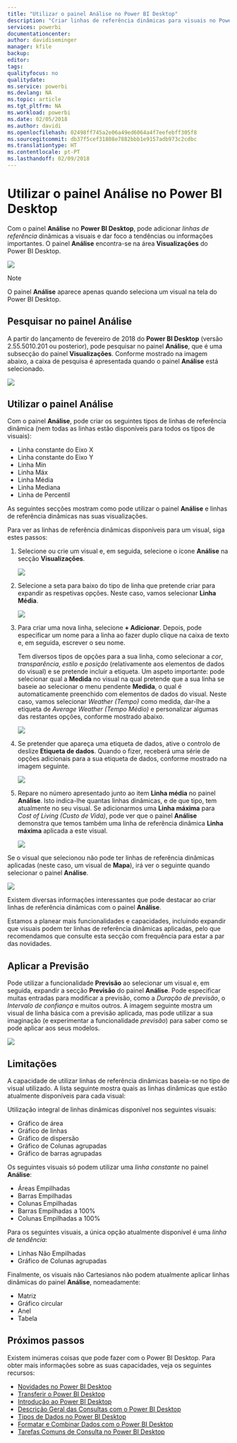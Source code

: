 ```yaml
---
title: "Utilizar o painel Análise no Power BI Desktop"
description: "Criar linhas de referência dinâmicas para visuais no Power BI Desktop"
services: powerbi
documentationcenter: 
author: davidiseminger
manager: kfile
backup: 
editor: 
tags: 
qualityfocus: no
qualitydate: 
ms.service: powerbi
ms.devlang: NA
ms.topic: article
ms.tgt_pltfrm: NA
ms.workload: powerbi
ms.date: 02/05/2018
ms.author: davidi
ms.openlocfilehash: 02498ff745a2e06a49ed6064a4f7eefebff305f8
ms.sourcegitcommit: db37f5cef31808e7882bbb1e9157adb973c2cdbc
ms.translationtype: HT
ms.contentlocale: pt-PT
ms.lasthandoff: 02/09/2018
---
```

# <a name="using-the-analytics-pane-in-power-bi-desktop"></a>Utilizar o painel Análise no Power BI Desktop
Com o painel **Análise** no **Power BI Desktop**, pode adicionar *linhas de referência* dinâmicas a visuais e dar foco a tendências ou informações importantes. O painel **Análise** encontra-se na área **Visualizações** do Power BI Desktop.

![](media/desktop-analytics-pane/analytics-pane_1.png)

> [!NOTE]
> O painel **Análise** aparece apenas quando seleciona um visual na tela do Power BI Desktop.

## <a name="search-within-the-analytics-pane"></a>Pesquisar no painel Análise
A partir do lançamento de fevereiro de 2018 do **Power BI Desktop** (versão 2.55.5010.201 ou posterior), pode pesquisar no painel **Análise**, que é uma subsecção do painel **Visualizações**. Conforme mostrado na imagem abaixo, a caixa de pesquisa é apresentada quando o painel **Análise** está selecionado.

![](media/desktop-analytics-pane/analytics-pane_1b.png)

## <a name="using-the-analytics-pane"></a>Utilizar o painel Análise
Com o painel **Análise**, pode criar os seguintes tipos de linhas de referência dinâmica (nem todas as linhas estão disponíveis para todos os tipos de visuais):

* Linha constante do Eixo X
* Linha constante do Eixo Y
* Linha Mín
* Linha Máx
* Linha Média
* Linha Mediana
* Linha de Percentil

As seguintes secções mostram como pode utilizar o painel **Análise** e linhas de referência dinâmicas nas suas visualizações.

Para ver as linhas de referência dinâmicas disponíveis para um visual, siga estes passos:

1. Selecione ou crie um visual e, em seguida, selecione o ícone **Análise** na secção **Visualizações**.
   
   ![](media/desktop-analytics-pane/analytics-pane_2.png)
2. Selecione a seta para baixo do tipo de linha que pretende criar para expandir as respetivas opções. Neste caso, vamos selecionar **Linha Média**.
   
   ![](media/desktop-analytics-pane/analytics-pane_3.png)
3. Para criar uma nova linha, selecione **+ Adicionar**. Depois, pode especificar um nome para a linha ao fazer duplo clique na caixa de texto e, em seguida, escrever o seu nome.
   
   Tem diversos tipos de opções para a sua linha, como selecionar a *cor*, *transparência*, *estilo* e *posição* (relativamente aos elementos de dados do visual) e se pretende incluir a etiqueta. Um aspeto importante: pode selecionar qual a **Medida** no visual na qual pretende que a sua linha se baseie ao selecionar o menu pendente **Medida**, o qual é automaticamente preenchido com elementos de dados do visual. Neste caso, vamos selecionar *Weather (Tempo)* como medida, dar-lhe a etiqueta de *Average Weather (Tempo Médio)* e personalizar algumas das restantes opções, conforme mostrado abaixo.
   
   ![](media/desktop-analytics-pane/analytics-pane_4.png)
4. Se pretender que apareça uma etiqueta de dados, ative o controlo de deslize **Etiqueta de dados**. Quando o fizer, receberá uma série de opções adicionais para a sua etiqueta de dados, conforme mostrado na imagem seguinte.
   
   ![](media/desktop-analytics-pane/analytics-pane_5.png)
5. Repare no número apresentado junto ao item **Linha média** no painel **Análise**. Isto indica-lhe quantas linhas dinâmicas, e de que tipo, tem atualmente no seu visual. Se adicionarmos uma **Linha máxima** para *Cost of Living (Custo de Vida)*, pode ver que o painel **Análise** demonstra que temos também uma linha de referência dinâmica **Linha máxima** aplicada a este visual.
   
   ![](media/desktop-analytics-pane/analytics-pane_6.png)

Se o visual que selecionou não pode ter linhas de referência dinâmicas aplicadas (neste caso, um visual de **Mapa**), irá ver o seguinte quando selecionar o painel **Análise**.

![](media/desktop-analytics-pane/analytics-pane_7.png)

Existem diversas informações interessantes que pode destacar ao criar linhas de referência dinâmicas com o painel **Análise**.

Estamos a planear mais funcionalidades e capacidades, incluindo expandir que visuais podem ter linhas de referência dinâmicas aplicadas, pelo que recomendamos que consulte esta secção com frequência para estar a par das novidades.

## <a name="apply-forecasting"></a>Aplicar a Previsão
Pode utilizar a funcionalidade **Previsão** ao selecionar um visual e, em seguida, expandir a secção **Previsão** do painel **Análise**. Pode especificar muitas entradas para modificar a previsão, como a *Duração de previsão*, o *Intervalo de confiança* e muitos outros. A imagem seguinte mostra um visual de linha básica com a previsão aplicada, mas pode utilizar a sua imaginação (e experimentar a funcionalidade *previsão*) para saber como se pode aplicar aos seus modelos.

![](media/desktop-analytics-pane/analytics-pane_8.png)

## <a name="limitations"></a>Limitações
A capacidade de utilizar linhas de referência dinâmicas baseia-se no tipo de visual utilizado. A lista seguinte mostra quais as linhas dinâmicas que estão atualmente disponíveis para cada visual:

Utilização integral de linhas dinâmicas disponível nos seguintes visuais:

* Gráfico de área
* Gráfico de linhas
* Gráfico de dispersão
* Gráfico de Colunas agrupadas
* Gráfico de barras agrupadas

Os seguintes visuais só podem utilizar uma *linha constante* no painel **Análise**:

* Áreas Empilhadas
* Barras Empilhadas
* Colunas Empilhadas
* Barras Empilhadas a 100%
* Colunas Empilhadas a 100%

Para os seguintes visuais, a única opção atualmente disponível é uma *linha de tendência*:

* Linhas Não Empilhadas
* Gráfico de Colunas agrupadas

Finalmente, os visuais não Cartesianos não podem atualmente aplicar linhas dinâmicas do painel **Análise**, nomeadamente:

* Matriz
* Gráfico circular
* Anel
* Tabela

## <a name="next-steps"></a>Próximos passos
Existem inúmeras coisas que pode fazer com o Power BI Desktop. Para obter mais informações sobre as suas capacidades, veja os seguintes recursos:

* [Novidades no Power BI Desktop](desktop-latest-update.md)
* [Transferir o Power BI Desktop](desktop-get-the-desktop.md)
* [Introdução ao Power BI Desktop](desktop-getting-started.md)
* [Descrição Geral das Consultas com o Power BI Desktop](desktop-query-overview.md)
* [Tipos de Dados no Power BI Desktop](desktop-data-types.md)
* [Formatar e Combinar Dados com o Power BI Desktop](desktop-shape-and-combine-data.md)
* [Tarefas Comuns de Consulta no Power BI Desktop](desktop-common-query-tasks.md)    

